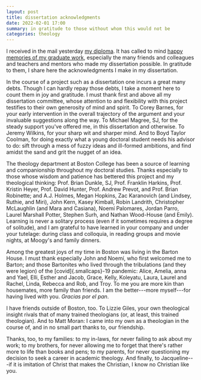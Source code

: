 ```yaml
---
layout: post
title: dissertation acknowledgments
date: 2022-02-01 17:00
summary: in gratitude to those without whom this would not be
categories: theology
---
```


I received in the mail yesterday [my diploma](https://now.andrewbelfield.com/2022/02/01/from-yesterdays-mail.html). It has called to mind [happy memories of my graduate work](https://twitter.com/BosColTheology/status/1452991307769544704?s=20&t=cKOnHseXKaC43GWzHIj2rA), especially the many friends and colleagues and teachers and mentors who made my dissertation possible. In gratitude to them, I share here the acknowledgments I make in my dissertation.

In the course of a project such as a dissertation one incurs a great many debts. Though I can hardly repay those debts, I take a moment here to count them in joy and gratitude. I must thank first and above all my dissertation committee, whose attention to and flexibility with this project testifies to their own generosity of mind and spirit. To Corey Barnes, for your early intervention in the overall trajectory of the argument and your invaluable suggestions along the way. To Michael Magree, SJ, for the steady support you've offered me, in this dissertation and otherwise. To Jeremy Wilkins, for your sharp wit and sharper mind. And to Boyd Taylor Coolman, for doing exactly what a young doctoral student needs his advisor to do: sift through a mess of fuzzy ideas and ill-formed ambitions, and find amidst the sand and grit the nugget of an idea.

The theology department at Boston College has been a source of learning and companionship throughout my doctoral studies. Thanks especially to those whose wisdom and patience has bettered this project and my theological thinking: Prof. Brian Dunkle, SJ, Prof. Franklin Harkins, Prof. Kristin Heyer, Prof. David Hunter, Prof. Andrew Prevot, and Prof. Brian Robinette; and A.J. Holmes, Megan Hopkins, Zac Karanovich (and Lindsey, Ruthie, and Miri), John Kern, Kasey Kimball, Robin Landrith, Christopher McLaughlin (and Mara and Casiana), Noemí Palomares, Jordan Parro, Laurel Marshall Potter, Stephen Surh, and Nathan Wood-House (and Emily). Learning is never a solitary process (even if it sometimes requires a degree of solitude), and I am grateful to have learned in your company and under your tutelage: during class and colloquia, in reading groups and movie nights, at Moogy's and family dinners.

Among the greatest joys of my time in Boston was living in the Barton House. I must thank especially John and Noemí, who first welcomed me to Barton; and those Bartonites who lived through the tribulations (and they were legion) of the [covid]{.smallcaps}-19 pandemic: Alice, Amelia, anna and Yael, Elli, Esther and Jacob, Grace, Kelly, Koleyatu, Laura, Laurel and Rachel, Linda, Rebecca and Rob, and Troy. To me you are more kin than housemates, more family than friends. I am the better---more myself---for having lived with you. *Gracias por el pan*.

I have friends outside of Boston, too. To Lizzie Giles, your own theological insight rivals that of many trained theologians (or, at least, this trained theologian).  And to Matt Moran: I came into my own as a theologian in the course of, and in no small part thanks to, our friendship.

Thanks, too, to my families: to my in-laws, for never failing to ask about my work; to my brothers, for never allowing me to forget that there's rather more to life than books and pens; to my parents, for never questioning my decision to seek a career in academic theology. And finally, to Jacqueline---if it is imitation of Christ that makes the Christian, I know no Christian like you.